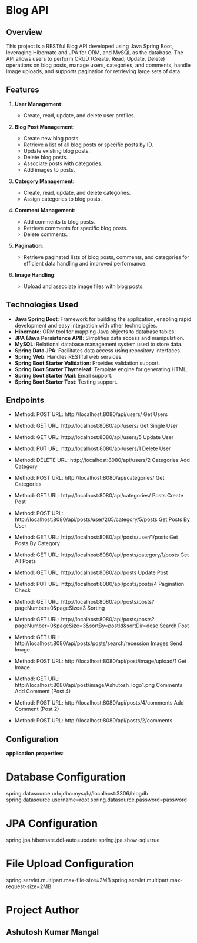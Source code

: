 # Blog API

## Overview
This project is a RESTful Blog API developed using Java Spring Boot, leveraging Hibernate and JPA for ORM, and MySQL as the database. The API allows users to perform CRUD (Create, Read, Update, Delete) operations on blog posts, manage users, categories, and comments, handle image uploads, and supports pagination for retrieving large sets of data.

## Features
1. **User Management**:
   - Create, read, update, and delete user profiles.

2. **Blog Post Management**:
   - Create new blog posts.
   - Retrieve a list of all blog posts or specific posts by ID.
   - Update existing blog posts.
   - Delete blog posts.
   - Associate posts with categories.
   - Add images to posts.

3. **Category Management**:
   - Create, read, update, and delete categories.
   - Assign categories to blog posts.

4. **Comment Management**:
   - Add comments to blog posts.
   - Retrieve comments for specific blog posts.
   - Delete comments.

5. **Pagination**:
   - Retrieve paginated lists of blog posts, comments, and categories for efficient data handling and improved performance.

6. **Image Handling**:
   - Upload and associate image files with blog posts.

## Technologies Used
- **Java Spring Boot**: Framework for building the application, enabling rapid development and easy integration with other technologies.
- **Hibernate**: ORM tool for mapping Java objects to database tables.
- **JPA (Java Persistence API)**: Simplifies data access and manipulation.
- **MySQL**: Relational database management system used to store data.
- **Spring Data JPA**: Facilitates data access using repository interfaces.
- **Spring Web**: Handles RESTful web services.
- **Spring Boot Starter Validation**: Provides validation support.
- **Spring Boot Starter Thymeleaf**: Template engine for generating HTML.
- **Spring Boot Starter Mail**: Email support.
- **Spring Boot Starter Test**: Testing support.

## Endpoints

- Method: POST
URL: http://localhost:8080/api/users/
Get Users

- Method: GET
URL: http://localhost:8080/api/users/
Get Single User

- Method: GET
URL: http://localhost:8080/api/users/5
Update User

- Method: PUT
URL: http://localhost:8080/api/users/1
Delete User

- Method: DELETE
URL: http://localhost:8080/api/users/2
Categories
Add Category

- Method: POST
URL: http://localhost:8080/api/categories/
Get Categories

- Method: GET
URL: http://localhost:8080/api/categories/
Posts
Create Post

- Method: POST
URL: http://localhost:8080/api/posts/user/205/category/5/posts
Get Posts By User

- Method: GET
URL: http://localhost:8080/api/posts/user/1/posts
Get Posts By Category

- Method: GET
URL: http://localhost:8080/api/posts/category/1/posts
Get All Posts

- Method: GET
URL: http://localhost:8080/api/posts
Update Post

- Method: PUT
URL: http://localhost:8080/api/posts/posts/4
Pagination Check

- Method: GET
URL: http://localhost:8080/api/posts/posts?pageNumber=0&pageSize=3
Sorting

- Method: GET
URL: http://localhost:8080/api/posts/posts?pageNumber=0&pageSize=3&sortBy=postId&sortDir=desc
Search Post

- Method: GET
URL: http://localhost:8080/api/posts/posts/search/recession
Images
Send Image

- Method: POST
URL: http://localhost:8080/api/post/image/upload/1
Get Image

- Method: GET
URL: http://localhost:8080/api/post/image/Ashutosh_logo1.png
Comments
Add Comment (Post 4)

- Method: POST
URL: http://localhost:8080/api/posts/4/comments
Add Comment (Post 2)

- Method: POST
URL: http://localhost:8080/api/posts/2/comments

## Configuration
**application.properties**:
# Database Configuration
spring.datasource.url=jdbc:mysql://localhost:3306/blogdb
spring.datasource.username=root
spring.datasource.password=password

# JPA Configuration
spring.jpa.hibernate.ddl-auto=update
spring.jpa.show-sql=true

# File Upload Configuration
spring.servlet.multipart.max-file-size=2MB
spring.servlet.multipart.max-request-size=2MB


# Project Author
## Ashutosh Kumar Mangal
